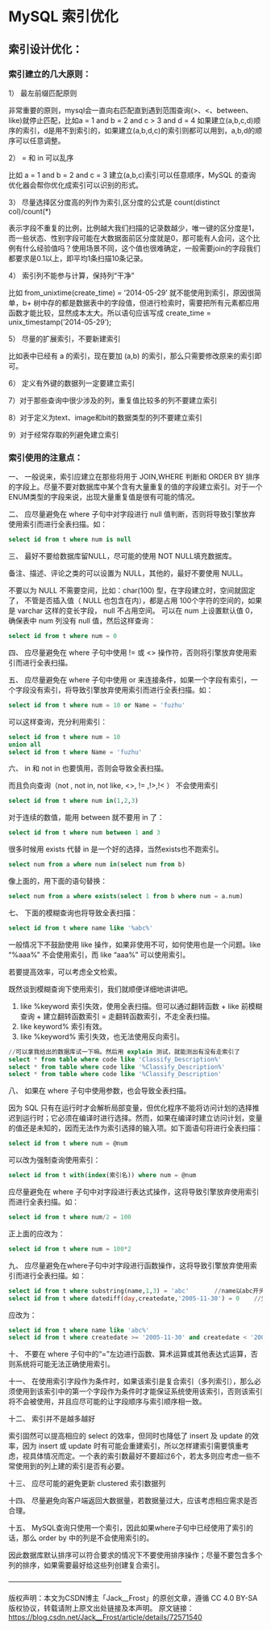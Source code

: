 # MySQL 索引优化

## 索引设计优化：

### 索引建立的几大原则：

1） 最左前缀匹配原则

非常重要的原则，mysql会一直向右匹配直到遇到范围查询(>、<、between、like)就停止匹配，比如a = 1 and b = 2 and c > 3 and d = 4 如果建立(a,b,c,d)顺序的索引，d是用不到索引的，如果建立(a,b,d,c)的索引则都可以用到，a,b,d的顺序可以任意调整。

2） = 和 in 可以乱序

比如 a = 1 and b = 2 and c = 3 建立(a,b,c)索引可以任意顺序，MySQL 的查询优化器会帮你优化成索引可以识别的形式。

3） 尽量选择区分度高的列作为索引,区分度的公式是 count(distinct col)/count(*)

表示字段不重复的比例，比例越大我们扫描的记录数越少，唯一键的区分度是1，而一些状态、性别字段可能在大数据面前区分度就是0，那可能有人会问，这个比例有什么经验值吗？使用场景不同，这个值也很难确定，一般需要join的字段我们都要求是0.1以上，即平均1条扫描10条记录。

4） 索引列不能参与计算，保持列“干净”

比如 from_unixtime(create_time) = ’2014-05-29’ 就不能使用到索引，原因很简单，b+ 树中存的都是数据表中的字段值，但进行检索时，需要把所有元素都应用函数才能比较，显然成本太大。所以语句应该写成 create_time = unix_timestamp(’2014-05-29’);

5） 尽量的扩展索引，不要新建索引

比如表中已经有 a 的索引，现在要加 (a,b) 的索引，那么只需要修改原来的索引即可。

6） 定义有外键的数据列一定要建立索引

7）对于那些查询中很少涉及的列，重复值比较多的列不要建立索引

8）对于定义为text、image和bit的数据类型的列不要建立索引

9）对于经常存取的列避免建立索引

### 索引使用的注意点：

一、 一般说来，索引应建立在那些将用于 JOIN,WHERE 判断和 ORDER BY 排序的字段上。尽量不要对数据库中某个含有大量重复的值的字段建立索引。对于一个ENUM类型的字段来说，出现大量重复值是很有可能的情况。

二、 应尽量避免在 where 子句中对字段进行 null 值判断，否则将导致引擎放弃使用索引而进行全表扫描。如：

~~~sql
select id from t where num is null
~~~

三、 最好不要给数据库留NULL，尽可能的使用 NOT NULL填充数据库。

备注、描述、评论之类的可以设置为 NULL，其他的，最好不要使用 NULL。

不要以为 NULL 不需要空间，比如：char(100) 型，在字段建立时，空间就固定了， 不管是否插入值（ NULL 也包含在内），都是占用 100个字符的空间的，如果是 varchar 这样的变长字段， null 不占用空间。
可以在 num 上设置默认值 0，确保表中 num 列没有 null 值，然后这样查询：

~~~sql
select id from t where num = 0
~~~

四、 应尽量避免在 where 子句中使用 != 或 <> 操作符，否则将引擎放弃使用索引而进行全表扫描。

五、 应尽量避免在 where 子句中使用 or 来连接条件，如果一个字段有索引，一个字段没有索引，将导致引擎放弃使用索引而进行全表扫描。如：

~~~sql
select id from t where num = 10 or Name = 'fuzhu'
~~~

可以这样查询，充分利用索引：

~~~sql
select id from t where num = 10
union all
select id from t where Name = 'fuzhu'
~~~

六、 in 和 not in 也要慎用，否则会导致全表扫描。

而且负向查询（not , not in, not like, <>, != ,!>,!< ） 不会使用索引

~~~sql
select id from t where num in(1,2,3)
~~~

对于连续的数值，能用 between 就不要用 in 了：

~~~sql
select id from t where num between 1 and 3
~~~

很多时候用 exists 代替 in 是一个好的选择，当然exists也不跑索引。
~~~sql
select num from a where num in(select num from b)
~~~
像上面的，用下面的语句替换：
~~~sql
select num from a where exists(select 1 from b where num = a.num)
~~~
七、 下面的模糊查询也将导致全表扫描：
~~~sql
select id from t where name like '%abc%'
~~~

一般情况下不鼓励使用 like 操作，如果非使用不可，如何使用也是一个问题。like “%aaa%” 不会使用索引，而 like “aaa%” 可以使用索引。

若要提高效率，可以考虑全文检索。

既然谈到模糊查询下使用索引，我们就顺便详细地讲讲吧。

1. like %keyword 索引失效，使用全表扫描。但可以通过翻转函数 + like 前模糊查询 + 建立翻转函数索引 = 走翻转函数索引，不走全表扫描。
2. like keyword% 索引有效。
3. like %keyword% 索引失效，也无法使用反向索引。
~~~sql
//可以拿我给出的数据库试一下嘛。然后用 explain 测试，就能测出有没有走索引了
select * from table where code like 'Classify_Description%'  
select * from table where code like '%Classify_Description%'  
select * from table where code like '%Classify_Description'  
~~~

八、 如果在 where 子句中使用参数，也会导致全表扫描。

因为 SQL 只有在运行时才会解析局部变量，但优化程序不能将访问计划的选择推迟到运行时；它必须在编译时进行选择。然而，如果在编译时建立访问计划，变量的值还是未知的，因而无法作为索引选择的输入项。如下面语句将进行全表扫描：
~~~sql
select id from t where num = @num
~~~
可以改为强制查询使用索引：
~~~sql
select id from t with(index(索引名)) where num = @num
~~~
应尽量避免在 where 子句中对字段进行表达式操作，这将导致引擎放弃使用索引而进行全表扫描。如：
~~~sql
select id from t where num/2 = 100
~~~
正上面的应改为：
~~~sql
select id from t where num = 100*2
~~~

九、 应尽量避免在where子句中对字段进行函数操作，这将导致引擎放弃使用索引而进行全表扫描。如：
~~~sql
select id from t where substring(name,1,3) = 'abc'       //name以abc开头的id
select id from t where datediff(day,createdate,'2005-11-30') = 0    //生成的id
~~~
应改为：
~~~sql
select id from t where name like 'abc%'
select id from t where createdate >= '2005-11-30' and createdate < '2005-12-1'
~~~
十、 不要在 where 子句中的“=”左边进行函数、算术运算或其他表达式运算，否则系统将可能无法正确使用索引。

十一、 在使用索引字段作为条件时，如果该索引是复合索引（多列索引），那么必须使用到该索引中的第一个字段作为条件时才能保证系统使用该索引，否则该索引将不会被使用，并且应尽可能的让字段顺序与索引顺序相一致。

十二、 索引并不是越多越好

索引固然可以提高相应的 select 的效率，但同时也降低了 insert 及 update 的效率，因为 insert 或 update 时有可能会重建索引，所以怎样建索引需要慎重考虑，视具体情况而定。一个表的索引数最好不要超过6个，若太多则应考虑一些不常使用到的列上建的索引是否有必要。

十三、 应尽可能的避免更新 clustered 索引数据列

十四、 尽量避免向客户端返回大数据量，若数据量过大，应该考虑相应需求是否合理。

十五、 MySQL查询只使用一个索引，因此如果where子句中已经使用了索引的话，那么 order by 中的列是不会使用索引的。

因此数据库默认排序可以符合要求的情况下不要使用排序操作；尽量不要包含多个列的排序，如果需要最好给这些列创建复合索引。


————————————————

版权声明：本文为CSDN博主「Jack__Frost」的原创文章，遵循 CC 4.0 BY-SA 版权协议，转载请附上原文出处链接及本声明。
原文链接：https://blog.csdn.net/Jack__Frost/article/details/72571540